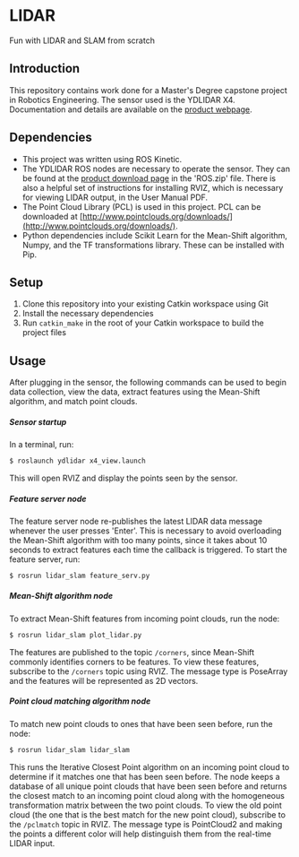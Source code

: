 # LIDAR
Fun with LIDAR and SLAM from scratch

## Introduction
This repository contains work done for a Master's Degree capstone project in Robotics Engineering.
The sensor used is the YDLIDAR X4. Documentation and details are 
available on the [product webpage](http://www.ydlidar.cn/product/X4).

## Dependencies
- This project was written using ROS Kinetic.
- The YDLIDAR ROS nodes are necessary to operate the sensor. They can be found at the 
[product download page](http://www.ydlidar.cn/download) in the 'ROS.zip' file. There is also 
a helpful set of instructions for installing RVIZ, which is necessary for viewing LIDAR output, in
the User Manual PDF.
- The Point Cloud Library (PCL) is used in this project. PCL can be downloaded at 
[http://www.pointclouds.org/downloads/](http://www.pointclouds.org/downloads/).
- Python dependencies include Scikit Learn for the Mean-Shift algorithm, Numpy, and the TF transformations
library. These can be installed with Pip.

## Setup
1. Clone this repository into your existing Catkin workspace using Git
2. Install the necessary dependencies
3. Run `catkin_make` in the root of your Catkin workspace to build the project files

## Usage
After plugging in the sensor, the following commands can be used to begin data collection, view the data,
extract features using the Mean-Shift algorithm, and match point clouds.
##### Sensor startup
In a terminal, run:
```bash
$ roslaunch ydlidar x4_view.launch
```
This will open RVIZ and display the points seen by the sensor.

##### Feature server node
The feature server node re-publishes the latest LIDAR data message whenever the user presses 'Enter'. 
This is necessary to avoid overloading the Mean-Shift algorithm with too many points, since it takes about
10 seconds to extract features each time the callback is triggered. To start the feature server, run:
```bash
$ rosrun lidar_slam feature_serv.py
```

##### Mean-Shift algorithm node
To extract Mean-Shift features from incoming point clouds, run the node:
```bash
$ rosrun lidar_slam plot_lidar.py
```
The features are published to the topic `/corners`, since Mean-Shift commonly identifies corners to be features.
To view these features, subscribe to the `/corners` topic using RVIZ. The message type is PoseArray and 
the features will be represented as 2D vectors.

##### Point cloud matching algorithm node
To match new point clouds to ones that have been seen before, run the node:
```bash
$ rosrun lidar_slam lidar_slam
```
This runs the Iterative Closest Point algorithm on an incoming point cloud to determine if it matches one 
that has been seen before. The node keeps a database of all unique point clouds that have been seen before
and returns the closest match to an incoming point cloud along with the homogeneous transformation matrix 
between the two point clouds. To view the old point cloud (the one that is the best match for the new point
cloud), subscribe to the `/pclmatch` topic in RVIZ. The message type is PointCloud2 and making the points a 
different color will help distinguish them from the real-time LIDAR input.

